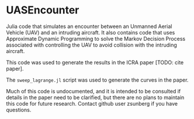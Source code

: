 # UASEncounter

Julia code that simulates an encounter between an Unmanned Aerial Vehicle (UAV) and an intruding aircraft. It also contains code that uses Approximate Dynamic Programming to solve the Markov Decision Process associated with controlling the UAV to avoid collision with the intruding aircraft.

This code was used to generate the results in the ICRA paper [TODO: cite paper].

The `sweep_lagrange.jl` script was used to generate the curves in the paper.

Much of this code is undocumented, and it is intended to be consulted if details in the paper need to be clarified, but there are no plans to maintain this code for future research. Contact github user zsunberg if you have questions.

